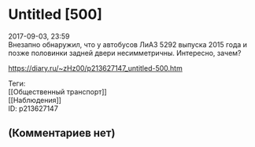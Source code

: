 Untitled [500]
==============

  
2017-09-03, 23:59  
 Внезапно обнаружил, что у автобусов ЛиАЗ 5292 выпуска 2015 года и позже половинки задней двери несимметричны. Интересно, зачем?   
  
<https://diary.ru/~zHz00/p213627147_untitled-500.htm>  
  
Теги:  
[[Общественный транспорт]]  
[[Наблюдения]]  
ID: p213627147  


(Комментариев нет)
------------------